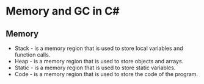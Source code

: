 # Memory and GC in C#

## Memory

- Stack - is a memory region that is used to store local variables and function calls.
- Heap - is a memory region that is used to store objects and arrays.
- Static - is a memory region that is used to store static variables.
- Code - is a memory region that is used to store the code of the program.
